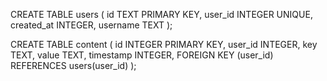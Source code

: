 CREATE TABLE users (
    id TEXT PRIMARY KEY,
    user_id INTEGER UNIQUE,
    created_at INTEGER,
    username TEXT
);

CREATE TABLE content (
    id INTEGER PRIMARY KEY,
    user_id INTEGER,
    key TEXT,
    value TEXT,
    timestamp INTEGER,
    FOREIGN KEY (user_id) REFERENCES users(user_id)
);